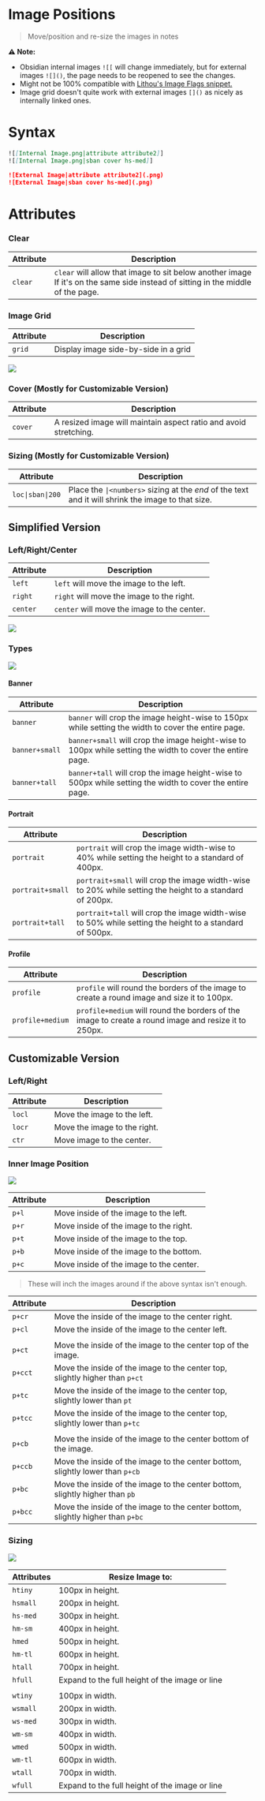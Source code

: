 # Image Positions
> Move/position and re-size the images in notes

**⚠ Note:** 
- Obsidian internal images `![[` will change immediately, but for external images `![]()`, the page needs to be reopened to see the changes. 
- Might not be 100% compatible with [Lithou's Image Flags snippet.](https://github.com/Lithou/Sandbox/blob/main/.obsidian/snippets/pub-Image%20Flags.css)
- Image grid doesn't quite work with external images `[]()` as nicely as internally linked ones.

# Syntax
```md
![[Internal Image.png|attribute attribute2]]
![[Internal Image.png|sban cover hs-med]]

![External Image|attribute attribute2](.png)
![External Image|sban cover hs-med](.png)
```

# Attributes

### Clear

Attribute | Description |
---|---|
`clear` | `clear` will allow that image to sit below another image<br>If it's on the same side instead of sitting in the middle of the page.

### Image Grid

Attribute | Description |
---|---|
`grid` | Display image side-by-side in a grid

![](../Images/Image_Adjustments-Image-Grids.png)

### Cover (Mostly for Customizable Version)

Attribute | Description |
---|---|
`cover`| A resized image will maintain aspect ratio and avoid stretching.

### Sizing (Mostly for Customizable Version)

Attribute | Description |
---|---|
`loc\|sban\|200`| Place the `\|<numbers>` sizing at the *end* of the text and it will shrink the image to that size.


## Simplified Version

### Left/Right/Center

Attribute | Description |
---|---|
`left`| `left` will move the image to the left.
`right`| `right` will move the image to the right.
`center`| `center` will move the image to the center.

![](../Images/Image_Adjustments-Simple-Positions.png)


### Types

![](../Images/Image_Adjustments-Simple-Sizing.png)

#### Banner

Attribute | Description |
---|---|
`banner`| `banner` will crop the image height-wise to 150px while setting the width to cover the entire page.
`banner+small`| `banner+small` will crop the image height-wise to 100px while setting the width to cover the entire page.
`banner+tall`| `banner+tall` will crop the image height-wise to 500px while setting the width to cover the entire page.


#### Portrait

Attribute | Description |
---|---|
`portrait`| `portrait` will crop the image width-wise to 40% while setting the height to a standard of 400px.
`portrait+small`| `portrait+small` will crop the image width-wise to 20% while setting the height to a standard of 200px.
`portrait+tall`| `portrait+tall` will crop the image width-wise to 50% while setting the height to a standard of 500px.


#### Profile

Attribute | Description |
---|---|
`profile`| `profile` will round the borders of the image to create a round image and size it to 100px.
`profile+medium`| `profile+medium` will round the borders of the image to create a round image and resize it to 250px.


## Customizable Version
### Left/Right

Attribute | Description |
---|---|
`locl`| Move the image to the left.
`locr`| Move the image to the right.
`ctr` | Move image to the center.


### Inner Image Position

![](../Images/Image_Adjustments-Custom--Inner-Position-Precise.png)

Attribute | Description |
---|---|
`p+l`| Move inside of the image to the left.
`p+r`| Move inside of the image to the right.
`p+t`| Move inside of the image to the top.
`p+b`| Move inside of the image to the bottom.
`p+c`| Move inside of the image to the center.


> These will inch the images around if the above syntax isn't enough.

Attribute | Description |
---|---|
`p+cr`| Move the inside of the image to the center right.
`p+cl`| Move the inside of the image to the center left.
||
`p+ct`| Move the inside of the image to the center top of the image.
`p+cct`| Move the inside of the image to the center top, slightly higher than `p+ct`|
`p+tc`| Move the inside of the image to the center top, slightly lower than `pt`|
`p+tcc`| Move the inside of the image to the center top, slightly lower than `p+tc`|
||
`p+cb`| Move the inside of the image to the center bottom of the image.
`p+ccb`| Move the inside of the image to the center bottom, slightly lower than `p+cb`|
`p+bc`| Move the inside of the image to the center bottom, slightly higher than `pb`|
`p+bcc`| Move the inside of the image to the center bottom, slightly higher than `p+bc`|

### Sizing
![](../Images/Image_Adjustments-Custom-Sizing.png)

Attributes | Resize Image to:  |
---|---|
`htiny`| 100px in height.
`hsmall`| 200px in height.
`hs-med`| 300px in height.
`hm-sm`| 400px in height.
`hmed`| 500px in height.
`hm-tl`| 600px in height.
`htall`| 700px in height.
`hfull` | Expand to the full height of the image or line
||
`wtiny`| 100px in width.
`wsmall`| 200px in width.
`ws-med`| 300px in width.
`wm-sm`| 400px in width.
`wmed`| 500px in width.
`wm-tl`| 600px in width.
`wtall`| 700px in width.
`wfull` | Expand to the full height of the image or line